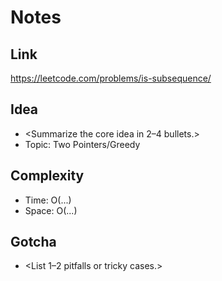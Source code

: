 # Notes

## Link
https://leetcode.com/problems/is-subsequence/

## Idea
- <Summarize the core idea in 2–4 bullets.>
- Topic: Two Pointers/Greedy

## Complexity
- Time: O(...)
- Space: O(...)

## Gotcha
- <List 1–2 pitfalls or tricky cases.>
